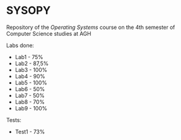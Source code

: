 # SYSOPY
Repository of the <em>Operating Systems</em> course on the 4th semester of Computer Science studies at AGH

Labs done:

- Lab1 - 75%
- Lab2 - 87,5%
- Lab3 - 100%
- Lab4 - 90%
- Lab5 - 100%
- Lab6 - 50%
- Lab7 - 50%
- Lab8 - 70%
- Lab9 - 100%

Tests:
- Test1 - 73%
